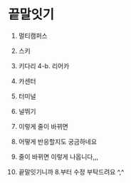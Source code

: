 # 끝말잇기
1. 멀티캠퍼스
2. 스키
3. 키다리
4-b. 리어카
5. 카센터
6. 터미널
7. 널뛰기

8. 이렇게 줄이 바뀌면





9. 어떻게 반응할지도 궁금하네요


10. 줄이 바뀌면 이렇게 나옵니다,,,
11. 끝말잇기니까 8.부터 수정 부탁드려요 ^,^